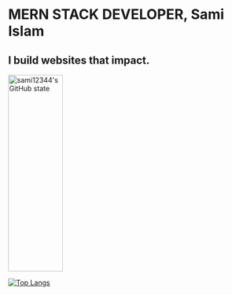 # MERN STACK DEVELOPER, Sami Islam

## I build websites that impact.
<img width='47%' height="400px" src="https://github-readme-stats.vercel.app/api?username=sami12344&show_icons=true&theme=radical" alt="sami12344's GitHub state">

[![Top Langs](https://github-readme-stats.vercel.app/api/top-langs/?username=sami12344&layout=pie)](https://github.com/sami12344/github-readme-stats)
